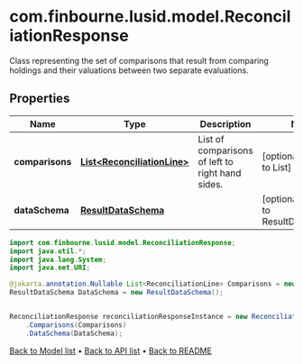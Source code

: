 # com.finbourne.lusid.model.ReconciliationResponse
Class representing the set of comparisons that result from comparing holdings and their valuations between two separate evaluations.

## Properties

Name | Type | Description | Notes
------------ | ------------- | ------------- | -------------
**comparisons** | [**List&lt;ReconciliationLine&gt;**](ReconciliationLine.md) | List of comparisons of left to right hand sides. | [optional] [default to List<ReconciliationLine>]
**dataSchema** | [**ResultDataSchema**](ResultDataSchema.md) |  | [optional] [default to ResultDataSchema]

```java
import com.finbourne.lusid.model.ReconciliationResponse;
import java.util.*;
import java.lang.System;
import java.net.URI;

@jakarta.annotation.Nullable List<ReconciliationLine> Comparisons = new List<ReconciliationLine>();
ResultDataSchema DataSchema = new ResultDataSchema();


ReconciliationResponse reconciliationResponseInstance = new ReconciliationResponse()
    .Comparisons(Comparisons)
    .DataSchema(DataSchema);
```


[Back to Model list](../README.md#documentation-for-models) &#8226; [Back to API list](../README.md#documentation-for-api-endpoints) &#8226; [Back to README](../README.md)
